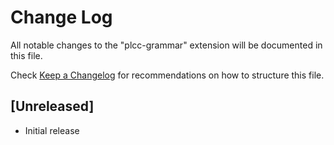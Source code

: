 # Change Log

All notable changes to the "plcc-grammar" extension will be documented in this file.

Check [Keep a Changelog](http://keepachangelog.com/) for recommendations on how to structure this file.

## [Unreleased]

- Initial release